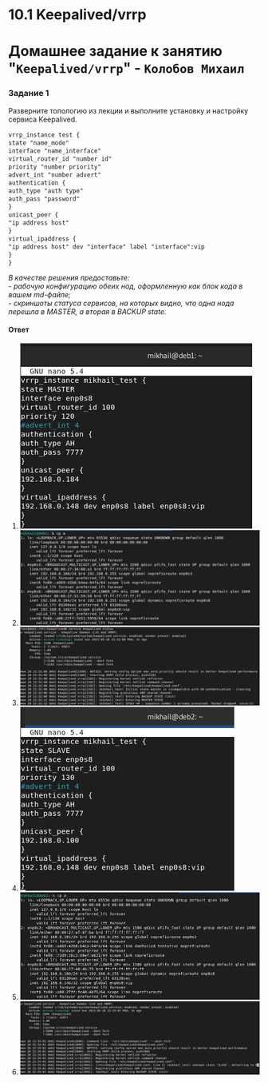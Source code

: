 # 10.1 Keepalived/vrrp

# Домашнее задание к занятию "`Keepalived/vrrp`" - `Колобов Михаил`

### Задание 1
Разверните топологию из лекции и выполните установку и настройку сервиса Keepalived. 

```
vrrp_instance test {
state "name_mode"
interface "name_interface"
virtual_router_id "number id"
priority "number priority"
advert_int "number advert"
authentication {
auth_type "auth type"
auth_pass "password"
}
unicast_peer {
"ip address host"
}
virtual_ipaddress {
"ip address host" dev "interface" label "interface":vip
}
}
```

*В качестве решения предоставьте:*   
*- рабочую конфигурацию обеих нод, оформленную как блок кода в вашем md-файле;*   
*- скриншоты статуса сервисов, на которых видно, что одна нода перешла в MASTER, а вторая в BACKUP state.*   

#### Ответ

1. ![01-01](https://github.com/Mikhail-2023/Keepalived_vrrp/blob/main/screen/01-01.PNG)
2. ![01-02](https://github.com/Mikhail-2023/Keepalived_vrrp/blob/main/screen/01-02.PNG)
3. ![01-03](https://github.com/Mikhail-2023/Keepalived_vrrp/blob/main/screen/01-03.PNG)
4. ![01-04](https://github.com/Mikhail-2023/Keepalived_vrrp/blob/main/screen/01-04.PNG)
5. ![01-05](https://github.com/Mikhail-2023/Keepalived_vrrp/blob/main/screen/01-05.PNG)
6. ![01-06](https://github.com/Mikhail-2023/Keepalived_vrrp/blob/main/screen/01-06.PNG)


